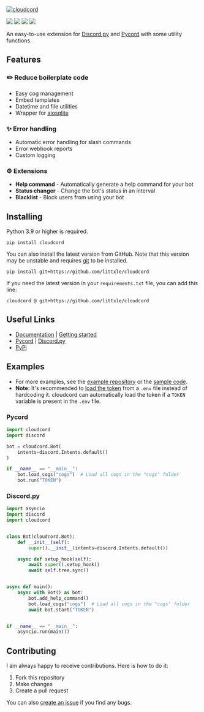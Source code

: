 [![cloudcord](https://cloudcord.readthedocs.io/en/latest/_static/cloudcord.png)](https://github.com/littxle/cloudcord)

[![](https://img.shields.io/discord/1010915072694046794?label=discord&style=for-the-badge&logo=discord&color=5865F2&logoColor=white)](https://discord.gg/zfvbjTclv6)
[![](https://img.shields.io/pypi/v/cloudcord.svg?style=for-the-badge&logo=pypi&color=yellow&logoColor=white)](https://pypi.org/project/cloudcord/)
[![](https://img.shields.io/pypi/l/cloudcord?style=for-the-badge)](https://github.com/littxle/cloudcord/blob/main/LICENSE)
[![](https://aschey.tech/tokei/github/littxle/cloudcord?style=for-the-badge)](https://github.com/littxle/cloudcord)

An easy-to-use extension for [Discord.py](https://github.com/Rapptz/discord.py)
and [Pycord](https://github.com/Pycord-Development/pycord) with some utility functions.

## Features
### ✏️ Reduce boilerplate code
- Easy cog management
- Embed templates
- Datetime and file utilities
- Wrapper for [aiosqlite](https://github.com/omnilib/aiosqlite)

### ✨ Error handling
- Automatic error handling for slash commands
- Error webhook reports
- Custom logging

### ⚙️ Extensions
- **Help command** - Automatically generate a help command for your bot
- **Status changer** - Change the bot's status in an interval
- **Blacklist** - Block users from using your bot

## Installing
Python 3.9 or higher is required.
```
pip install cloudcord
```
You can also install the latest version from GitHub. Note that this version may be unstable
and requires [git](https://git-scm.com/downloads) to be installed.
```
pip install git+https://github.com/littxle/cloudcord
```
If you need the latest version in your `requirements.txt` file, you can add this line:
```
cloudcord @ git+https://github.com/littxle/cloudcord
```

## Useful Links
- [Documentation](https://cloudcord.readthedocs.io/) | [Getting started](https://cloudcord.readthedocs.io/en/latest/pages/getting_started.html)
- [Pycord](https://docs.pycord.dev/) | [Discord.py](https://discordpy.readthedocs.io/en/stable/)
- [PyPi](https://pypi.org/project/cloudcord/)

## Examples
- For more examples, see the [example repository](https://github.com/littxle/cloudcord_template)
or the [sample code](https://cloudcord.readthedocs.io/en/latest/examples/examples.html).
- **Note:** It's recommended to [load the token](https://guide.pycord.dev/getting-started/creating-your-first-bot#protecting-tokens) from a `.env` file instead of hardcoding it.
cloudcord can automatically load the token if a `TOKEN` variable is present in the `.env` file.

### Pycord
```py
import cloudcord
import discord

bot = cloudcord.Bot(
    intents=discord.Intents.default()
)

if __name__ == "__main__":
    bot.load_cogs("cogs")  # Load all cogs in the "cogs" folder
    bot.run("TOKEN")
```

### Discord.py
```py
import asyncio
import discord
import cloudcord


class Bot(cloudcord.Bot):
    def __init__(self):
        super().__init__(intents=discord.Intents.default())

    async def setup_hook(self):
        await super().setup_hook()
        await self.tree.sync()


async def main():
    async with Bot() as bot:
        bot.add_help_command()
        bot.load_cogs("cogs")  # Load all cogs in the "cogs" folder
        await bot.start("TOKEN")


if __name__ == "__main__":
    asyncio.run(main())
```

## Contributing
I am always happy to receive contributions. Here is how to do it:
1. Fork this repository
2. Make changes
3. Create a pull request

You can also [create an issue](https://github.com/littxle/cloudcord/issues/new) if you find any bugs.
